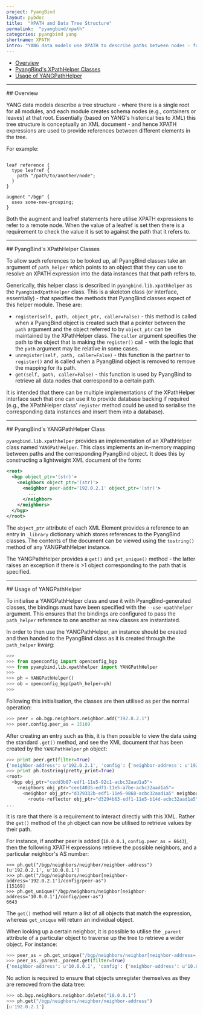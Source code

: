 ```yaml
---
project: PyangBind
layout: pybdoc
title:  "XPATH and Data Tree Structure"
permalink:  "pyangbind/xpath"
categories: pyangbind yang
shortname: XPATH
intro: "YANG data models use XPATH to describe paths between nodes - for reference purposes, and inherently make up part of a data tree structure that can be queried using XPATH. PyangBind provides a helper class which can be used to resolve references, as well as to provide external components means to access particular paths."
---
```


 * [Overview](#overview)
 * [PyangBind's XPathHelper Classes](#xpathhelpercls)
 * [Usage of YANGPathHelper](#yangpathhelper)

<hr>
## Overview <a name="overview"></a>

YANG data models describe a tree structure - where there is a single root for all modules, and each module creates schema nodes (e.g., containers or leaves) at that root. Essentially (based on YANG's historical ties to XML) this tree structure is conceptually an XML document - and hence XPATH expressions are used to provide references between different elements in the tree.

For example:

```yang

leaf reference {
  type leafref {
    path "/path/to/another/node";
  }
}

augment "/bgp" {
  uses some-new-grouping;
}
```

Both the augment and leafref statements here utilise XPATH expressions to refer to a remote node. When the value of a leafref is set then there is a requirement to check the value it is set to against the path that it refers to.

<hr>
## PyangBind's XPathHelper Classes <a name="xpathhelpercls"></a>

To allow such references to be looked up, all PyangBind classes take an argument of `path_helper` which points to an object that they can use to resolve an XPATH expression into the data instances that that path refers to.

Generically, this helper class is described in `pyangbind.lib.xpathhelper` as the `PyangbindXpathHelper` class. This is a skeleton class (or interface, essentially) - that specifies the methods that PyangBind classes expect of this helper module. These are:

* `register(self, path, object_ptr, caller=False)` - this method is called when a PyangBind object is created such that a pointer between the `path` argument and the object referred to by `object_ptr` can be maintained by the XPathHelper class. The `caller` argument specifies the path to the object that is making the `register()` call - with the logic that the `path` argument may be relative in some cases.
* `unregister(self, path, caller=False)` - this function is the partner to `register()` and is called when a PyangBind object is removed to remove the mapping for its path.
* `get(self, path, caller=False)` - this function is used by PyangBind to retrieve all data nodes that correspond to a certain path.

It is intended that there can be multiple implementations of the XPathHelper interface such that one can use it to provide database backing if required (e.g., the XPathHelper class' `register` method could be used to serialise the corresponding data instances and insert them into a database).

<hr>
## PyangBind's YANGPathHelper Class

`pyangbind.lib.xpathhelper` provides an implementation of an XPathHelper class named `YANGPathHelper`. This class implements an in-memory mapping between paths and the corresponding PyangBind object. It does this by constructing a lightweight XML document of the form:

```xml
<root>
  <bgp object_ptr='(str)'>
    <neighbors object_ptr='(str)'>
      <neighbor peer-addr='192.0.2.1' object_ptr='(str)'>
        ...
      </neighbor>
    </neighbors>
  </bgp>
</root>
```

The `object_ptr` attribute of each XML Element provides a reference to an entry in `_library` dictionary which stores references to the PyangBind classes. The contents of the document can be viewed using the `tostring()` method of any YANGPathHelper instance.

The YANGPathHelper provides a `get()` and `get_unique()` method - the latter raises an exception if there is >1 object corresponding to the path that is specified.

<hr>
## Usage of YANGPathHelper <a name="yangpathhelper"></a>

To initialise a YANGPathHelper class and use it with PyangBind-generated classes, the bindings must have been specified with the `--use-xpathhelper` argument. This ensures that the bindings are configured to pass the `path_helper` reference to one another as new classes are instantiated.

In order to then use the YANGPathHelper, an instance should be created and then handed to the PyangBind class as it is created through the `path_helper` kwarg:

```python
>>>
>>> from openconfig import openconfig_bgp
>>> from pyangbind.lib.xpathhelper import YANGPathHelper
>>>
>>> ph = YANGPathHelper()
>>> ob = openconfig_bgp(path_helper=ph)
>>>
```

Following this initialisation, the classes are then utilised as per the normal operation:

```python
>>> peer = ob.bgp.neighbors.neighbor.add("192.0.2.1")
>>> peer.config.peer_as = 15169
```

After creating an entry such as this, it is then possible to view the data using the standard `.get()` method, and see the XML document that has been created by the `YANGPathHelper` `ph` object:

```python
>>> print peer.get(filter=True)
{'neighbor-address': u'192.0.2.1', 'config': {'neighbor-address': u'192.0.2.1', 'peer-as': 15169}}
>>> print ph.tostring(pretty_print=True)
<root>
  <bgp obj_ptr="cedd3b87-edf1-11e5-92c1-acbc32aad1a5">
    <neighbors obj_ptr="cee14035-edf1-11e5-a7be-acbc32aad1a5">
      <neighbor obj_ptr="d329332b-edf1-11e5-9868-acbc32aad1a5" neighbor-address="192.0.2.1">
        <route-reflector obj_ptr="d3294b63-edf1-11e5-b14d-acbc32aad1a5">
...
```

It is rare that there is a requirement to interact directly with this XML. Rather the `get()` method of the `ph` object can now be utilised to retrieve values by their path.

For instance, if another peer is added (`10.0.0.1`, `config.peer_as = 6643`), then the following XPATH expressions retrieve the possible neighbors, and a particular neighbor's AS number:

```
>>> ph.get("/bgp/neighbors/neighbor/neighbor-address")
[u'192.0.2.1', u'10.0.0.1']
>>> ph.get("/bgp/neighbors/neighbor[neighbor-address='192.0.2.1']/config/peer-as")
[15169]
>>> ph.get_unique("/bgp/neighbors/neighbor[neighbor-address='10.0.0.1']/config/peer-as")
6643
```

The `get()` method will return a list of all objects that match the expression, whereas `get_unique` will return an individual object.

When looking up a certain neighbor, it is possible to utilise the `_parent` attribute of a particular object to traverse up the tree to retrieve a wider object. For instance:

```python
>>> peer_as = ph.get_unique("/bgp/neighbors/neighbor[neighbor-address='10.0.0.1']/config/peer-as")
>>> peer_as._parent._parent.get(filter=True)
{'neighbor-address': u'10.0.0.1', 'config': {'neighbor-address': u'10.0.0.1', 'peer-as': 6643}}
```

No action is required  to ensure that objects unregister themselves as they are removed from the data tree:

```python
>>> ob.bgp.neighbors.neighbor.delete("10.0.0.1")
>>> ph.get("/bgp/neighbors/neighbor/neighbor-address")
[u'192.0.2.1']
```

